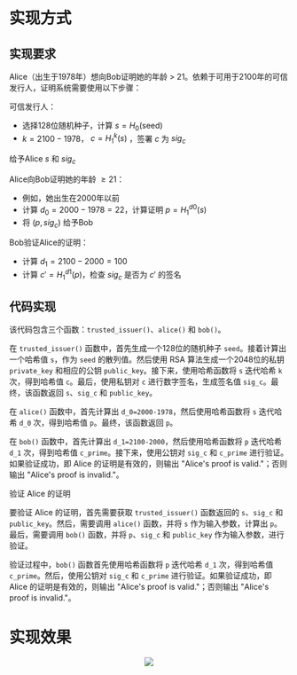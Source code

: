 # 实现方式

## 实现要求
Alice（出生于1978年）想向Bob证明她的年龄 $>$ 21。依赖于可用于2100年的可信发行人，证明系统需要使用以下步骤：

可信发行人：

- 选择128位随机种子，计算 $s=H_0(\text{seed})$
- $k=2100-1978$， $c=H_1^k(s)$ ，签署 $c$ 为 $sig_c$

给予Alice $s$ 和 $sig_c$

Alice向Bob证明她的年龄 $\geq 21$：

- 例如，她出生在2000年以前
- 计算 $d_0=2000-1978=22$，计算证明 $p=H_1^{d0}(s)$
- 将 $(p,sig_c)$ 给予Bob

Bob验证Alice的证明：

- 计算 $d_1=2100-2000=100$
- 计算 $c' = H_1^{d1}(p)$，检查 $sig_c$ 是否为 $c'$ 的签名
## 代码实现

该代码包含三个函数：`trusted_issuer()`、`alice()` 和 `bob()`。

在 `trusted_issuer()` 函数中，首先生成一个128位的随机种子 `seed`。接着计算出一个哈希值 `s`，作为 `seed` 的散列值。然后使用 RSA 算法生成一个2048位的私钥 `private_key` 和相应的公钥 `public_key`。接下来，使用哈希函数将 `s` 迭代哈希 `k` 次，得到哈希值 `c`。最后，使用私钥对 `c` 进行数字签名，生成签名值 `sig_c`。最终，该函数返回 `s`、`sig_c` 和 `public_key`。

在 `alice()` 函数中，首先计算出 `d_0=2000-1978`，然后使用哈希函数将 `s` 迭代哈希 `d_0` 次，得到哈希值 `p`。最终，该函数返回 `p`。

在 `bob()` 函数中，首先计算出 `d_1=2100-2000`，然后使用哈希函数将 `p` 迭代哈希 `d_1` 次，得到哈希值 `c_prime`。接下来，使用公钥对 `sig_c` 和 `c_prime` 进行验证。如果验证成功，即 Alice 的证明是有效的，则输出 "Alice's proof is valid."；否则输出 "Alice's proof is invalid."。

验证 Alice 的证明

要验证 Alice 的证明，首先需要获取 `trusted_issuer()` 函数返回的 `s`、`sig_c` 和 `public_key`。然后，需要调用 `alice()` 函数，并将 `s` 作为输入参数，计算出 `p`。最后，需要调用 `bob()` 函数，并将 `p`、`sig_c` 和 `public_key` 作为输入参数，进行验证。

验证过程中，`bob()` 函数首先使用哈希函数将 `p` 迭代哈希 `d_1` 次，得到哈希值 `c_prime`。然后，使用公钥对 `sig_c` 和 `c_prime` 进行验证。如果验证成功，即 Alice 的证明是有效的，则输出 "Alice's proof is valid."；否则输出 "Alice's proof is invalid."。


# 实现效果
<div align="center">
  <img src="https://github.com/Ljm200301/ljm/blob/main/pictures/Project6.png">
</div>
